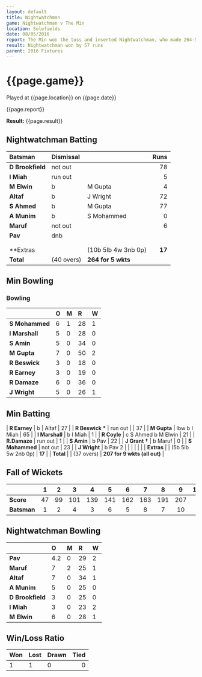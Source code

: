 ```yaml
---
layout: default
title: Nightwatchman
game: Nightwatchman v The Min
location: Solefields
date: 08/05/2016
report: The Min won the toss and inserted Nightwatchman, who made 264-5 in 40 overs. The Min made 207-9 (all out) in 37 overs.
result: Nightwatchman won by 57 runs
parent: 2016 Fixtures
---
```


# {{page.game}}

Played at {{page.location}} on {{page.date}}

{{page.report}}

**Result:** {{page.result}}

## Nightwatchman Batting

| Batsman | Dismissal |  | Runs |
|:---|:---|---|---:|
| **D Brookfield** | not out |  | 78 |
| **I Miah** | run out |  | 5 |
| **M Elwin** | b | M Gupta | 4 |
| **Altaf** | b  | J Wright | 72 |
| **S Ahmed** | b | M Gupta | 77 |
| **A Munim** | b | S Mohammed | 0 |
| **Maruf** | not out |  | 6 |
| **Pav** | dnb |  |  |
|  |  |  |  |
|  |  |  |  |
| **Extras |  | (10b 5lb 4w 3nb 0p) | **17** |
| **Total** | (40 overs) | **264 for 5 wkts** |

## Min Bowling

### Bowling

| | O | M | R | W |
|---|:---|:---|:---|:---|
| **S Mohammed** | 6 | 1 | 28 | 1 |
| **I Marshall** | 5 | 0 | 28 | 0 |
| **S Amin** | 5 | 0 | 34 | 0 |
| **M Gupta** | 7 | 0 | 50 | 2 |
| **R Beswick** | 3 | 0 | 18 | 0 |
| **R Earney** | 3 | 0 | 19 | 0 |
| **R Damaze** | 6 | 0 | 36 | 0 |
| **J Wright** | 5 | 0 | 26 | 1 |

## Min Batting

| **R Earney** | b | Altaf | 27 |
| **R Beswick &#42;** | run out |  | 37 |
| **M Gupta** | lbw b I Miah | 65 |
| **I Marshall** | b I Miah | 1 |
| **R Coyle** | c S Ahmed b M Elwin | 21 |
| **R.Damaze** | run out | 1 |
| **S Amin** | b Pav | 22 |
| **J Grant &#8224;** | b Maruf | 0 |
| **S Mohammed** | not out | 23 |
| **J Wright** | b Pav 2 |
|  |  |  |  |
| **Extras** | | (5b 5lb 5w 2nb 0p) | **17** | 
| **Total** | | (37 overs) | **207 for 9 wkts (all out)** | 

## Fall of Wickets

| | 1 | 2 | 3 | 4 | 5 | 6 | 7 | 8 | 9 | 10 |
|---|:---:|:---:|:---:|:---:|:---:|:---:|:---:|:---:|:---:|:---:|
| **Score** | 47 | 99 | 101 | 139 | 141 | 162 | 163 | 191 | 207 |   |
| **Batsman** | 1 | 2 | 4 | 3 | 6 | 5 | 8 | 7 | 10 |   |


## Nightwatchman Bowling

| | O | M | R | W |
|---|:---|:---|:---|:---|
| **Pav** | 4.2 | 0 | 29 | 2 |
| **Maruf** | 7 | 2 | 25 | 1 |
| **Altaf** | 7 | 0 | 34 | 1 |
| **A Munim** | 5 | 0 | 25 | 0 |
| **D Brookfield** | 3 | 0 | 25 | 0 |
| **I Miah** | 3 | 0 | 23 | 2 |
| **M Elwin** | 6 | 0 | 28 | 1 |

## Win/Loss Ratio

| Won | Lost | Drawn | Tied |
|:---|:---|:---|---:|
| 1 | 1 | 0 | 0 |
